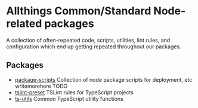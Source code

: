 # Allthings Common/Standard Node-related packages

A collection of often-repeated code, scripts, utilities, lint rules, and configuration which end up getting repeated throughout our packages.

## Packages

* [package-scripts](/packages/package-scripts)
  Collection of node package scripts for deployment, etc writemorehere TODO
* [tslint-preset](/packages/tslint-preset)
  TSLint rules for TypeScript projects
* [ts-utils](/packages/ts-utils)
  Common TypeScript utility functions
